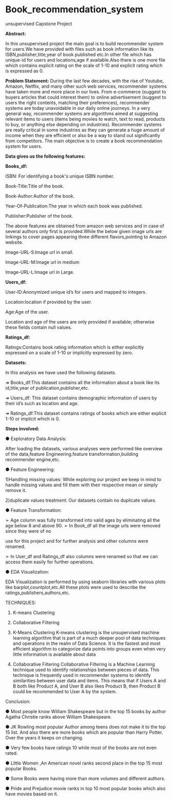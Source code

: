# Book_recommendation_system
unsupervised Capstone Project

<b>Abstract:</b>

In this unsupervised project the main goal is to build recommender system
for users.We have provided with files such as book information like its
ISBN,publisher,title,year of book published etc.In other file which has
unique-id for users and locations,age if available.Also there is one more
file which contains explicit rating on the scale of 1-10 and explicit rating
which is expressed as 0.


<b>Problem Statement:</b>
During the last few decades, with the rise of Youtube, Amazon, Netflix,
and many other such web services, recommender systems have taken more
and more place in our lives. From e-commerce (suggest to buyers articles
that could interest them) to online advertisement (suggest to users the right
contents, matching their preferences), recommender systems are today
unavoidable in our daily online journeys. In a very general way,
recommender systems are algorithms aimed at suggesting relevant items to
users (items being movies to watch, text to read, products to buy, or
anything else depending on industries). Recommender systems are really
critical in some industries as they can generate a huge amount of income
when they are efficient or also be a way to stand out significantly from
competitors. The main objective is to create a book recommendation
system for users.

<b>Data gives us the following features:</b>

<b>Books_df:</b>

ISBN: For identifying a book's unique ISBN number.

Book-Title:Title of the book.

Book-Author:Author of the book.

Year-Of-Publication:The year in which each book was published.

Publisher:Publisher of the book.

The above features are obtained from amazon web services and in case of
several authors only first is provided.While the below given image urls are
linkings to cover pages appearing three different flavors,pointing to
Amazon website.

Image-URL-S:Image url in small.

Image-URL-M:Image url in medium

Image-URL-L:Image url in Large.

<b>Users_df:</b>

User-ID:Anonymized unique id’s for users and mapped to integers.

Location:location if provided by the user.

Age:Age of the user.

Location and age of the users are only provided if available; otherwise
these fields contain null values.

<b>Ratings_df:</b>

Ratings:Contains book rating information which is either explicitly
expressed on a scale of 1-10 or implicitly expressed by zero.

<b>Datasets:</b>

In this analysis we have used the following datasets.

➔ Books_df:This dataset contains all the information about a book like
its id,title,year of publication,publisher,etc.

➔ Users_df: This dataset contains demographic information of users by
their id’s such as location and age.

➔ Ratings_df:This dataset contains ratings of books which are either
explicit 1-10 or implicit which is 0.

<b>Steps involved:</b>

● Exploratory Data Analysis:

After loading the datasets, various analyses were performed like overview of the
data,feature Engineering.feature transformation,building recommender
engine,etc.

● Feature Engineering:

1)Handling missing values:
While exploring our project we keep in mind to handle missing values
and fill them with their respective mean or simply remove it.

2)duplicate values treatment:
Our datasets contain no duplicate values.

● Feature Transformation:

➢ Age column was fully transformed into valid ages by eliminating all
the age below 8 and above 90.
➢ In Book_df all the image urls were removed since they were of no

use for this project and for further analysis and other columns were
renamed.

➢ In User_df and Ratings_df also columns were renamed so that we
can access them easily for further operations.

● EDA Visualization:

EDA Visualization is performed by using seaborn libraries with various plots
like barplot,countplot,etc.All these plots were used to describe the
ratings,publishers,authors,etc.

TECHNIQUES:

1) K-means Clustering
2) Collaborative Filtering

1) K-Means Clustering
K-means clustering is the unsupervised machine learning algorithm that is
part of a much deeper pool of data techniques and operations in the realm
of Data Science. It is the fastest and most efficient algorithm to categorize
data points into groups even when very little information is available about
data
2) Collaborative Filtering
Collaborative Filtering is a Machine Learning technique used to identify
relationships between pieces of data. This technique is frequently used in
recommender systems to identify similarities between user data and items.
This means that if Users A and B both like Product A, and User B also
likes Product B, then Product B could be recommended to User A by the
system.

Conclusion:

● Most people know William Shakespeare but in the top 15 books by
author Agatha Christie ranks above William Shakespeare.

● JK Rowling most popular Author among teens does not make it to
the top 15 list. And also there are more books which are popular than
Harry Potter. Over the years it keeps on changing.

● Very few books have ratings 10 while most of the books are not even
rated.

● Little Women ,An American novel ranks second place in the top 15
most popular Books.

● Some Books were having more than more volumes and different
authors.

● Pride and Prejudice movie ranks in top 10 most popular books which
also have movies based on it.
